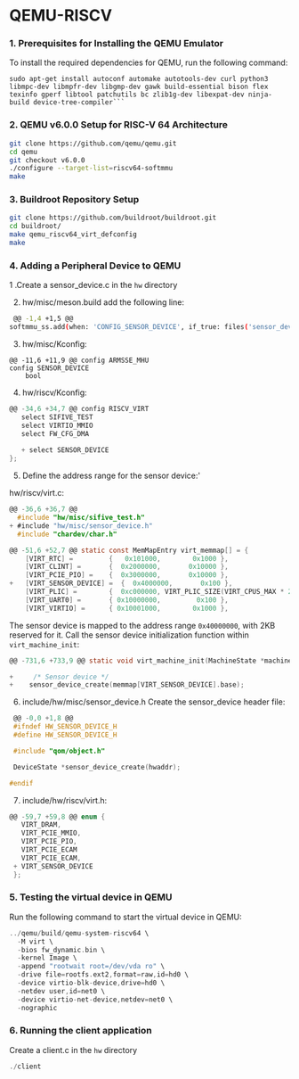 # QEMU-RISCV

### 1. Prerequisites for Installing the QEMU Emulator

To install the required dependencies for QEMU, run the following command: 


```
sudo apt-get install autoconf automake autotools-dev curl python3 libmpc-dev libmpfr-dev libgmp-dev gawk build-essential bison flex texinfo gperf libtool patchutils bc zlib1g-dev libexpat-dev ninja-build device-tree-compiler```  
```

### 2. QEMU v6.0.0 Setup for RISC-V 64 Architecture


```bash
git clone https://github.com/qemu/qemu.git
cd qemu
git checkout v6.0.0
./configure --target-list=riscv64-softmmu
make
```

### 3. Buildroot Repository Setup
```bash 
git clone https://github.com/buildroot/buildroot.git
cd buildroot/
make qemu_riscv64_virt_defconfig
make
```


### 4. Adding a Peripheral Device to QEMU

 1 .Create a sensor_device.c in the `hw` directory

2. hw/misc/meson.build add the following line:
```bash 
 @@ -1,4 +1,5 @@
softmmu_ss.add(when: 'CONFIG_SENSOR_DEVICE', if_true: files('sensor_device.c'))

```
3. hw/misc/Kconfig:

```
@@ -11,6 +11,9 @@ config ARMSSE_MHU
config SENSOR_DEVICE
    bool
```

4. hw/riscv/Kconfig:

```c
@@ -34,6 +34,7 @@ config RISCV_VIRT
   select SIFIVE_TEST
   select VIRTIO_MMIO
   select FW_CFG_DMA
    
   + select SENSOR_DEVICE
};
```
5. Define the address range for the sensor device:'

  hw/riscv/virt.c:

```c
@@ -36,6 +36,7 @@
  #include "hw/misc/sifive_test.h"
+ #include "hw/misc/sensor_device.h"
  #include "chardev/char.h"

@@ -51,6 +52,7 @@ static const MemMapEntry virt_memmap[] = {
    [VIRT_RTC] =         {   0x101000,        0x1000 },
    [VIRT_CLINT] =       {  0x2000000,       0x10000 },
    [VIRT_PCIE_PIO] =    {  0x3000000,       0x10000 },
+   [VIRT_SENSOR_DEVICE] =  {  0x4000000,       0x100 },
    [VIRT_PLIC] =        {  0xc000000, VIRT_PLIC_SIZE(VIRT_CPUS_MAX * 2) },
    [VIRT_UART0] =       { 0x10000000,         0x100 },
    [VIRT_VIRTIO] =      { 0x10001000,        0x1000 },

```

 The sensor device is mapped to the address range `0x40000000`, with 2KB reserved for it.
  Call the sensor device initialization function within ```virt_machine_init```:

```c
@@ -731,6 +733,9 @@ static void virt_machine_init(MachineState *machine)

+     /* Sensor device */
+    sensor_device_create(memmap[VIRT_SENSOR_DEVICE].base);

```
6. include/hw/misc/sensor_device.h
 Create the sensor_device header file:

```c
 @@ -0,0 +1,8 @@
 #ifndef HW_SENSOR_DEVICE_H
 #define HW_SENSOR_DEVICE_H

 #include "qom/object.h"

 DeviceState *sensor_device_create(hwaddr);

#endif

```

7. include/hw/riscv/virt.h:

```c
@@ -59,7 +59,8 @@ enum {
   VIRT_DRAM,
   VIRT_PCIE_MMIO,
   VIRT_PCIE_PIO,
   VIRT_PCIE_ECAM
   VIRT_PCIE_ECAM,
 + VIRT_SENSOR_DEVICE
 };
```

### 5. Testing the virtual device in QEMU

 Run the following command to start the virtual device in QEMU:
```c
../qemu/build/qemu-system-riscv64 \
  -M virt \
  -bios fw_dynamic.bin \
  -kernel Image \
  -append "rootwait root=/dev/vda ro" \
  -drive file=rootfs.ext2,format=raw,id=hd0 \
  -device virtio-blk-device,drive=hd0 \
  -netdev user,id=net0 \
  -device virtio-net-device,netdev=net0 \
  -nographic

```
### 6. Running the client application

 Create a client.c in the `hw` directory
```c
./client
```
